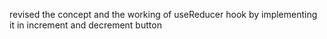 revised the concept and the working  of useReducer hook by implementing it in increment and decrement button